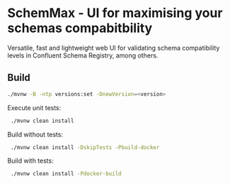 # SchemMax - UI for maximising your schemas compabitbility

Versatile, fast and lightweight web UI for validating schema compatibility levels in Confluent Schema Registry, among others.

## Build

```bash
./mvnw -B -ntp versions:set -DnewVersion=<version>
```

Execute unit tests:

```bash
 ./mvnw clean install
```

Build without tests:

```bash
 ./mvnw clean install -DskipTests -Pbuild-docker
```

Build with tests:

```bash
 ./mvnw clean install -Pdocker-build
```
